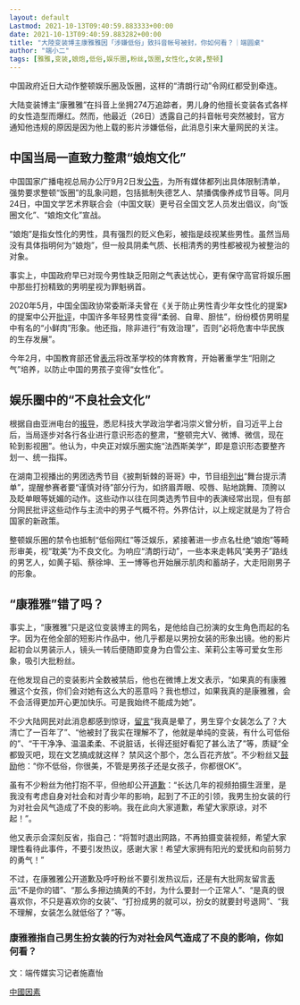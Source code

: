 ```yaml
---
layout: default
Lastmod: 2021-10-13T09:40:59.883333+00:00
date: 2021-10-13T09:40:59.883282+00:00
title: "大陸变装博主康雅雅因「涉嫌低俗」致抖音帐号被封，你如何看？｜端圆桌"
author: "端小二"
tags: [雅雅,变装,娘炮,低俗,娱乐圈,粉丝,饭圈,女性化,女装,整顿]
---
```


中国政府近日大动作整顿娱乐圈及饭圈，这样的“清朗行动”令网红都受到牵连。

大陆变装博主“康雅雅”在抖音上坐拥274万追踪者，男儿身的他擅长变装各式各样的女性造型而爆红。然而，他最近（26日）透露自己的抖音帐号突然被封，官方通知他违规的原因是因为他上载的影片涉嫌低俗，此消息引来大量网民的关注。

中国当局一直致力整肃“娘炮文化”
----------------

中国国家广播电视总局办公厅9月2日发[公告](http://www.nrta.gov.cn/art/2021/9/2/art_113_57756.html)，为所有媒体都列出具体限制清单，强势要求整顿“饭圈”的乱象问题，包括抵制失德艺人、禁播偶像养成节目等。同月24日，中国文学艺术界联合会（中国文联）更号召全国文艺人员发出倡议，向“饭圈文化”、“娘炮文化”宣战。

“娘炮”是指女性化的男性，具有强烈的贬义色彩，被指是歧视某些男性。虽然当局没有具体指明何为“娘炮”，但一般具阴柔气质、长相清秀的男性都被视为被整治的对象。

事实上，中国政府早已对现今男性缺乏阳刚之气表达忧心，更有保守高官将娱乐圈中那些打扮精致的男明星视为罪魁祸首。

2020年5月，中国全国政协常委斯泽夫曾在《关于防止男性青少年女性化的提案》的提案中公开[批评](https://news.sina.cn/sh/2021-01-29/detail-ikftssap1769275.d.html?from=wap)，中国许多年轻男性变得“柔弱、自卑、胆怯”，纷纷模仿男明星中有名的“小鲜肉”形象。他还指，除非进行“有效治理”，否则“必将危害中华民族的生存发展”。

今年2月，中国教育部还曾[表示](https://www.google.com.hk/amp/s/www.bbc.com/zhongwen/trad/chinese-news-55946503.amp)将改革学校的体育教育，开始著重学生“阳刚之气”培养，以防止中国的男孩子变得“女性化”。

娱乐圈中的“不良社会文化”
-------------

根据自由亚洲电台的[报导](https://www.rfa.org/cantonese/news/education-09022021075558.html)，悉尼科技大学政治学者冯崇义曾分析，自习近平上台后，当局逐步对各行各业进行意识形态的整肃，“整顿完大V、微博、微信，现在轮到影视圈”。他认为，中央正对娱乐圈实施“法西斯美学”，即是意识形态要整齐划一、统一指挥。

在湖南卫视播出的男团选秀节目《披荆斩棘的哥哥》中，节目组[列出](https://www.hkcnews.com/article/44943/%E6%98%8E%E6%98%9F-%E9%A3%AF%E5%9C%88%E6%96%87%E5%8C%96-%E7%94%B7%E5%9C%98-44943/%E3%80%90%E5%85%A7%E5%A8%9B%E5%A4%A7%E5%9C%B0%E9%9C%87%E3%80%91%E7%94%B7%E5%9C%98%E7%AF%80%E7%9B%AE%E5%BB%BA%E8%AD%B0%E5%8F%83%E8%B3%BD%E8%80%85%E4%B8%8D%E8%A6%81%E5%92%AC%E5%94%87%E3%80%81%E9%A0%82%E8%83%AF-%E5%AE%98%E5%AA%92%E9%BB%9E%E5%90%8D%E6%89%B9%E8%A9%95%E8%94%A1%E5%BE%90%E5%9D%A4%E5%8F%8D%E8%A2%AB%E7%B2%89%E7%B5%B2%E5%9C%8D%E6%94%BB?page=2)“舞台提示清单”，提醒参赛者要“谨慎对待”部分行为，如挤眉弄眼、咬唇、贴地跳舞、顶胯以及眨单眼等妩媚的动作。这些动作以往在同类选秀节目中的表演经常出现，但有部分网民批评这些动作与主流中的男子气概不符。外界估计，以上规定就是为了符合国家的新政策。

整顿娱乐圈的禁令也抵制“低俗网红”等泛娱乐，紧接著进一步点名杜绝“娘炮”等畸形审美，视“耽美”为不良文化。为响应“清朗行动”，一些本来走韩风“美男子”路线的男艺人，如黄子韬、蔡徐坤、王一博等也开始展示肌肉和蓄胡子，大走阳刚男子的形象。

“康雅雅”错了吗？
---------

事实上，“康雅雅”只是这位变装博主的网名，是他给自己扮演的女生角色而起的名字。因为在他全部的短影片作品中，他几乎都是以男扮女装的形象出镜。他的影片起初会以男装示人，镜头一转后便随即变身为白雪公主、茉莉公主等可爱女生形象，吸引大批粉丝。

在他发现自己的变装影片全数被禁后，他也在微博上发文表示，“如果真的有康雅雅这个女孩，你们会对她有这么大的恶意吗？我也想过，如果我真的是康雅雅，会不会活得更加开心更加快乐。可是我始终不能成为她”。

不少大陆网民对此消息都感到惊讶，[留言](https://m.weibo.cn/6611853426/4685748030411839)“我真是晕了，男生穿个女装怎么了？大清亡了一百年了”、“他被封了我实在理解不了，他就是单纯的变装，有什么可低俗的”、“干干净净、温温柔柔、不说脏话，长得还挺好看犯了甚么法了”等，质疑“全都毁灭吧，现在文艺搞成就这样？ 禁风这个那个，怎么百花齐放”。不少粉丝又[鼓励](https://m.weibo.cn/6611853426/4685748030411839)他：“你不低俗，你很美，不管是男孩子还是女孩子，你都很OK”。

虽有不少粉丝为他打抱不平，但他却公开[道歉](https://m.weibo.cn/6611853426/4685802845508081)：“长达几年的视频拍摄生涯里，是我没有考虑自身对社会和对青少年的影响，起到了不正的引领，我男生扮女装的行为对社会风气造成了不良的影响。我在此向大家道歉，希望大家原谅，对不起！”。

他又表示会深刻反省，指自己：“将暂时退出网路，不再拍摄变装视频，希望大家理性看待此事件，不要引发热议，感谢大家！希望大家拥有阳光的爱抚和向前努力的勇气！”

不过，在康雅雅公开道歉及呼吁粉丝不要引发热议后，还是有大批网友留言[表示](https://m.weibo.cn/6611853426/4685802845508081)“不是你的错”、“那么多擦边搞黄的不封，为什么要封一个正常人”、“是真的很喜欢你，不只是喜欢你的女装”、“打扮成男的就可以，扮女的就要封号退网”、“我不理解，女装怎么就低俗了？”等。

### 康雅雅指自己男生扮女装的行为对社会风气造成了不良的影响，你如何看？

文：端传媒实习记者施嘉怡

[中國因素](/tags/_1375/)

